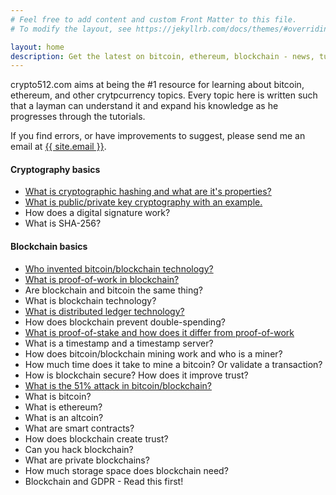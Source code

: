 ```yaml
---
# Feel free to add content and custom Front Matter to this file.
# To modify the layout, see https://jekyllrb.com/docs/themes/#overriding-theme-defaults

layout: home
description: Get the latest on bitcoin, ethereum, blockchain - news, tutorials, updates, and in-depth analysis about the latest in the cryptocurrency world.
---
```


crypto512.com aims at being the #1 resource for learning about bitcoin, ethereum, and other crytpcurrency topics. Every topic here is written such that a layman can understand it and expand his knowledge as he progresses through the tutorials. 

If you find errors, or have improvements to suggest, please send me an email at <a class="u-email" href="mailto:{{ site.email }}">{{ site.email }}</a>. 

#### **Cryptography basics**
* [What is cryptographic hashing and what are it's properties?](https://mdcrypto512.github.io/tutorials/what-is-cryptographic-hashing-blockchain-bitcoin)
* [What is public/private key cryptography with an example.](https://mdcrypto512.github.io/tutorials/public-private-key-blockchain-bitcoin)
* How does a digital signature work?
* What is SHA-256?


#### **Blockchain basics**
* [Who invented bitcoin/blockchain technology?](https://mdcrypto512.github.io/tutorials/who-invented-blockchain-bitcoin)
* [What is proof-of-work in blockchain?](https://mdcrypto512.github.io/tutorials/proof-of-work-blockchain-bitcoin)
* Are blockchain and bitcoin the same thing?
* What is blockchain technology?
* [What is distributed ledger technology?](https://mdcrypto512.github.io/tutorials/what-is-distributed-ledger-technology-dlt-blockchain)
* How does blockchain prevent double-spending?
* [What is proof-of-stake and how does it differ from proof-of-work](https://mdcrypto512.github.io/tutorials/proof-of-stake-difference-proof-of-work)
* What is a timestamp and a timestamp server?
* How does bitcoin/blockchain mining work and who is a miner?
* How much time does it take to mine a bitcoin? Or validate a transaction?
* How is blockchain secure? How does it improve trust?
* [What is the 51% attack in bitcoin/blockchain?](https://mdcrypto512.github.io/tutorials/51-attack-in-blockchain-bitcoin)
* What is bitcoin?
* What is ethereum?
* What is an altcoin?
* What are smart contracts?
* How does blockchain create trust?
* Can you hack blockchain?
* What are private blockchains?
* How much storage space does blockchain need?
* Blockchain and GDPR - Read this first!
